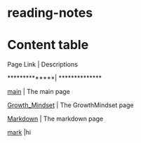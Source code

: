 # reading-notes
# Content table
Page Link     |  Descriptions

**************| **************

[main](https://sajaababneh.github.io/reading-notes/)    | The main page

[Growth_Mindset](https://github.com/SajaAbabneh/reading-notes/blob/main/Growthmindset)  | The GrowthMindset page

[Markdown](https://sajaababneh.github.io/reading-notes/Markdown/)  | The markdown page

[mark](https://sajaababneh.github.io/reading-notes/Growthmindset) |hi

